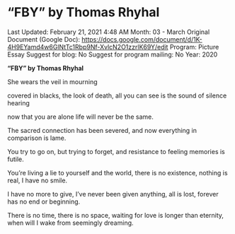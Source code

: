 # “FBY” by Thomas Rhyhal

Last Updated: February 21, 2021 4:48 AM
Month: 03 - March
Original Document (Google Doc): https://docs.google.com/document/d/1K-4H9EYamd4w6GlNtTc1Rbp9Nf-XvlcN2O1zzrlK69Y/edit
Program: Picture Essay
Suggest for blog: No
Suggest for program mailing: No
Year: 2020

**“FBY” by Thomas Rhyhal**

She wears the veil in mourning

covered in blacks, the look of death, all you can see is the sound of silence hearing

now that you are alone life will never be the same.

The sacred connection has been severed, and now everything in comparison is lame.

You try to go on, but trying to forget, and resistance to feeling memories is futile.

You’re living a lie to yourself and the world, there is no existence, nothing is real, I have no smile.

I have no more to give, I’ve never been given anything, all is lost, forever has no end or beginning.

There is no time, there is no space, waiting for love is longer than eternity, when will I wake from seemingly dreaming.
